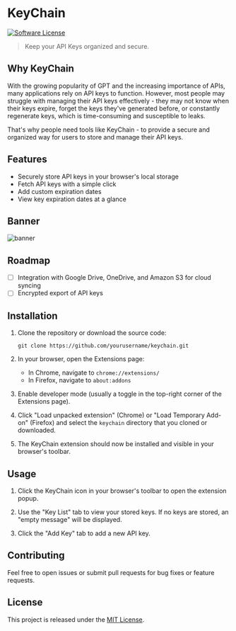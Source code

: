# KeyChain
[![Software License](https://img.shields.io/badge/license-MIT-brightgreen.svg)](LICENSE)

> Keep your API Keys organized and secure.

## Why KeyChain
With the growing popularity of GPT and the increasing importance of APIs, many applications rely on API keys to function. However, most people may struggle with managing their API keys effectively - they may not know when their keys expire, forget the keys they've generated before, or constantly regenerate keys, which is time-consuming and susceptible to leaks.

That's why people need tools like KeyChain - to provide a secure and organized way for users to store and manage their API keys.
## Features

- Securely store API keys in your browser's local storage
- Fetch API keys with a simple click
- Add custom expiration dates
- View key expiration dates at a glance

## Banner
<img src="https://github.com/jwjoel/KeyChain/blob/main/assets/banner.png" alt="banner"/>

## Roadmap

- [ ] Integration with Google Drive, OneDrive, and Amazon S3 for cloud syncing
- [ ] Encrypted export of API keys

## Installation

1. Clone the repository or download the source code:

   ```
   git clone https://github.com/yourusername/keychain.git
   ```

2. In your browser, open the Extensions page:

   - In Chrome, navigate to `chrome://extensions/`
   - In Firefox, navigate to `about:addons`

3. Enable developer mode (usually a toggle in the top-right corner of the Extensions page).

4. Click "Load unpacked extension" (Chrome) or "Load Temporary Add-on" (Firefox) and select the `keychain` directory that you cloned or downloaded.

5. The KeyChain extension should now be installed and visible in your browser's toolbar.

## Usage

1. Click the KeyChain icon in your browser's toolbar to open the extension popup.

2. Use the "Key List" tab to view your stored keys. If no keys are stored, an "empty message" will be displayed.

3. Click the "Add Key" tab to add a new API key.

## Contributing

Feel free to open issues or submit pull requests for bug fixes or feature requests.

## License

This project is released under the [MIT License](https://opensource.org/licenses/MIT).